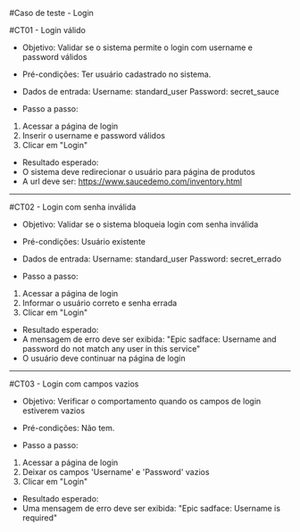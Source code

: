 #Caso de teste - Login

#CT01 - Login válido 

- Objetivo: Validar se o sistema permite o login com username e password válidos
- Pré-condições: Ter usuário cadastrado no sistema. 
- Dados de entrada: 
Username: standard_user
Password: secret_sauce

- Passo a passo: 
1. Acessar a página de login
2. Inserir o username e password válidos
3. Clicar em "Login"

- Resultado esperado: 
- O sistema deve redirecionar o usuário para página de produtos
- A url deve ser: https://www.saucedemo.com/inventory.html 

-------

#CT02 - Login com senha inválida

- Objetivo: Validar se o sistema bloqueia login com senha inválida
- Pré-condições: Usuário existente
- Dados de entrada: 
Username: standard_user
Password: secret_errado

- Passo a passo: 
1. Acessar a página de login
2. Informar o usuário correto e senha errada
3. Clicar em "Login"

- Resultado esperado: 
- A mensagem de erro deve ser exibida: "Epic sadface: Username and password do not match any user in this service" 
- O usuário deve continuar na página de login 

------- 

#CT03 - Login com campos vazios

- Objetivo: Verificar o comportamento quando os campos de login estiverem vazios
- Pré-condições: Não tem.

- Passo a passo:
1. Acessar a página de login
2. Deixar os campos 'Username' e 'Password' vazios
3. Clicar em "Login" 

- Resultado esperado: 
- Uma mensagem de erro deve ser exibida: "Epic sadface: Username is required" 
